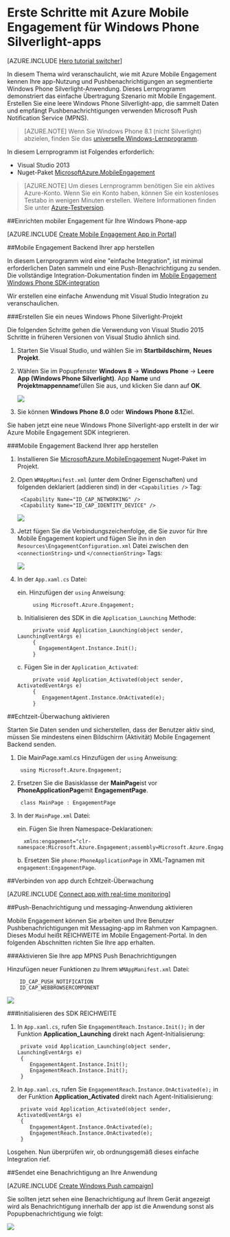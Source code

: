 <properties
    pageTitle="Erste Schritte mit Azure Mobile Engagement für Windows Phone Silverlight-apps"
    description="Informationen Sie zum Azure Mobile Engagement mit Analysen und Push Notifications für Windows Phone Silverlight-apps zu verwenden."
    services="mobile-engagement"
    documentationCenter="windows"
    authors="piyushjo"
    manager="dwrede"
    editor="" />

<tags
    ms.service="mobile-engagement"
    ms.workload="mobile"
    ms.tgt_pltfrm="mobile-windows-phone"
    ms.devlang="dotnet"
    ms.topic="hero-article"
    ms.date="08/19/2016"
    ms.author="piyushjo" />

# <a name="get-started-with-azure-mobile-engagement-for-windows-phone-silverlight-apps"></a>Erste Schritte mit Azure Mobile Engagement für Windows Phone Silverlight-apps

[AZURE.INCLUDE [Hero tutorial switcher](../../includes/mobile-engagement-hero-tutorial-switcher.md)]

In diesem Thema wird veranschaulicht, wie mit Azure Mobile Engagement kennen Ihre app-Nutzung und Pushbenachrichtigungen an segmentierte Windows Phone Silverlight-Anwendung.
Dieses Lernprogramm demonstriert das einfache Übertragung Szenario mit Mobile Engagement. Erstellen Sie eine leere Windows Phone Silverlight-app, die sammelt Daten und empfängt Pushbenachrichtigungen verwenden Microsoft Push Notification Service (MPNS).

> [AZURE.NOTE] Wenn Sie Windows Phone 8.1 (nicht Silverlight) abzielen, finden Sie das [universelle Windows-Lernprogramm](mobile-engagement-windows-store-dotnet-get-started.md).

In diesem Lernprogramm ist Folgendes erforderlich:

+ Visual Studio 2013
+ Nuget-Paket [MicrosoftAzure.MobileEngagement]

> [AZURE.NOTE] Um dieses Lernprogramm benötigen Sie ein aktives Azure-Konto. Wenn Sie ein Konto haben, können Sie ein kostenloses Testabo in wenigen Minuten erstellen. Weitere Informationen finden Sie unter [Azure-Testversion](https://azure.microsoft.com/pricing/free-trial/?WT.mc_id=A0E0E5C02&amp;returnurl=http%3A%2F%2Fazure.microsoft.com%2Fen-us%2Fdocumentation%2Farticles%2Fmobile-engagement-windows-phone-get-started).

##<a id="setup-azme"></a>Einrichten mobiler Engagement für Ihre Windows Phone-app

[AZURE.INCLUDE [Create Mobile Engagement App in Portal](../../includes/mobile-engagement-create-app-in-portal-new.md)]

##<a id="connecting-app"></a>Mobile Engagement Backend Ihrer app herstellen

In diesem Lernprogramm wird eine "einfache Integration", ist minimal erforderlichen Daten sammeln und eine Push-Benachrichtigung zu senden. Die vollständige Integration-Dokumentation finden im [Mobile Engagement Windows Phone SDK-integration](mobile-engagement-windows-phone-sdk-overview.md)

Wir erstellen eine einfache Anwendung mit Visual Studio Integration zu veranschaulichen.

###<a name="create-a-new-windows-phone-silverlight-project"></a>Erstellen Sie ein neues Windows Phone Silverlight-Projekt

Die folgenden Schritte gehen die Verwendung von Visual Studio 2015 Schritte in früheren Versionen von Visual Studio ähnlich sind. 

1. Starten Sie Visual Studio, und wählen Sie im **Startbildschirm,** **Neues Projekt**.

2. Wählen Sie im Popupfenster **Windows 8** -> **Windows Phone** -> **Leere App (Windows Phone Silverlight)**. App **Name** und **Projektmappenname**füllen Sie aus, und klicken Sie dann auf **OK**.

    ![][1]

3. Sie können **Windows Phone 8.0** oder **Windows Phone 8.1**Ziel.

Sie haben jetzt eine neue Windows Phone Silverlight-app erstellt in der wir Azure Mobile Engagement SDK integrieren.

###<a name="connect-your-app-to-the-mobile-engagement-backend"></a>Mobile Engagement Backend Ihrer app herstellen

1. Installieren Sie [MicrosoftAzure.MobileEngagement] Nuget-Paket im Projekt.

2. Open `WMAppManifest.xml` (unter dem Ordner Eigenschaften) und folgenden deklariert (addieren sind) in der `<Capabilities />` Tag:

        <Capability Name="ID_CAP_NETWORKING" />
        <Capability Name="ID_CAP_IDENTITY_DEVICE" />

    ![][2]

3. Jetzt fügen Sie die Verbindungszeichenfolge, die Sie zuvor für Ihre Mobile Engagement kopiert und fügen Sie ihn in den `Resources\EngagementConfiguration.xml` Datei zwischen den `<connectionString>` und `</connectionString>` Tags:

    ![][3]

4. In der `App.xaml.cs` Datei:

    ein. Hinzufügen der `using` Anweisung:

            using Microsoft.Azure.Engagement;

    b. Initialisieren des SDK in die `Application_Launching` Methode:

            private void Application_Launching(object sender, LaunchingEventArgs e)
            {
              EngagementAgent.Instance.Init();
            }

    c. Fügen Sie in der `Application_Activated`:

            private void Application_Activated(object sender, ActivatedEventArgs e)
            {
               EngagementAgent.Instance.OnActivated(e);
            }

##<a id="monitor"></a>Echtzeit-Überwachung aktivieren

Starten Sie Daten senden und sicherstellen, dass der Benutzer aktiv sind, müssen Sie mindestens einen Bildschirm (Aktivität) Mobile Engagement Backend senden.

1. Die MainPage.xaml.cs Hinzufügen der `using` Anweisung:

        using Microsoft.Azure.Engagement;

2. Ersetzen Sie die Basisklasse der **MainPage**ist vor **PhoneApplicationPage**mit **EngagementPage**.

        class MainPage : EngagementPage 
    
3. In der `MainPage.xml` Datei:

    ein. Fügen Sie Ihren Namespace-Deklarationen:

         xmlns:engagement="clr-namespace:Microsoft.Azure.Engagement;assembly=Microsoft.Azure.Engagement.EngagementAgent.WP"

    b. Ersetzen Sie `phone:PhoneApplicationPage` in XML-Tagnamen mit `engagement:EngagementPage`.

##<a id="monitor"></a>Verbinden von app durch Echtzeit-Überwachung

[AZURE.INCLUDE [Connect app with real-time monitoring](../../includes/mobile-engagement-connect-app-with-monitor.md)]

##<a id="integrate-push"></a>Push-Benachrichtigung und messaging-Anwendung aktivieren

Mobile Engagement können Sie arbeiten und Ihre Benutzer Pushbenachrichtigungen mit Messaging-app im Rahmen von Kampagnen. Dieses Modul heißt REICHWEITE im Mobile Engagement-Portal.
In den folgenden Abschnitten richten Sie Ihre app erhalten.

###<a name="enable-your-app-to-receive-mpns-push-notifications"></a>Aktivieren Sie Ihre app MPNS Push Benachrichtigungen

Hinzufügen neuer Funktionen zu Ihrem `WMAppManifest.xml` Datei:

        ID_CAP_PUSH_NOTIFICATION
        ID_CAP_WEBBROWSERCOMPONENT

   ![][5]

###<a name="initialize-the-reach-sdk"></a>Initialisieren des SDK REICHWEITE

1. In `App.xaml.cs`, rufen Sie `EngagementReach.Instance.Init();` in der Funktion **Application_Launching** direkt nach Agent-Initialisierung:

        private void Application_Launching(object sender, LaunchingEventArgs e)
        {
           EngagementAgent.Instance.Init();
           EngagementReach.Instance.Init();
        }

2. In `App.xaml.cs`, rufen Sie `EngagementReach.Instance.OnActivated(e);` in der Funktion **Application_Activated** direkt nach Agent-Initialisierung:

        private void Application_Activated(object sender, ActivatedEventArgs e)
        {
           EngagementAgent.Instance.OnActivated(e);
           EngagementReach.Instance.OnActivated(e);
        }

Losgehen. Nun überprüfen wir, ob ordnungsgemäß dieses einfache Integration rief.

##<a id="send"></a>Sendet eine Benachrichtigung an Ihre Anwendung

[AZURE.INCLUDE [Create Windows Push campaign](../../includes/mobile-engagement-windows-push-campaign.md)]

Sie sollten jetzt sehen eine Benachrichtigung auf Ihrem Gerät angezeigt wird als Benachrichtigung innerhalb der app ist die Anwendung sonst als Popupbenachrichtigung wie folgt: 

![][6]

<!-- URLs. -->
[MicrosoftAzure.MobileEngagement]: http://go.microsoft.com/?linkid=9874664
[Mobile Engagement Windows Phone SDK documentation]: ../mobile-engagement-windows-phone-integrate-engagement/

<!-- Images. -->
[1]: ./media/mobile-engagement-windows-phone-get-started/project-properties.png
[2]: ./media/mobile-engagement-windows-phone-get-started/wmappmanifest-capabilities.png
[3]: ./media/mobile-engagement-windows-phone-get-started/add-connection-string.png
[5]: ./media/mobile-engagement-windows-phone-get-started/reach-capabilities.png
[6]: ./media/mobile-engagement-windows-phone-get-started/push-screenshot.png
